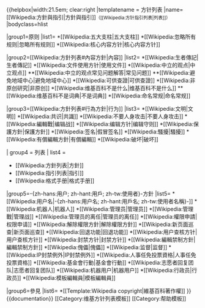 {{helpbox|width:21.5em; clear:right
|templatename = 方针列表
|name=[[Wikipedia:方針與指引|方針與指引]]<small>（[[Wikipedia:方针指引列表|列表]]）</small>
|bodyclass=hlist

|group1=原则
|list1=
*[[Wikipedia:五大支柱|五大支柱]]
*[[Wikipedia:忽略所有规则|忽略所有规则]]
*[[Wikipedia:核心内容方针|核心内容方针]]

|group2=[[Wikipedia:方針列表#內容方針|內容]]
|list2=
*[[Wikipedia:生者傳記|生者傳記]]
*[[Wikipedia:文件使用方针|使用文件]]
*[[Wikipedia:中立的观点|中立观点]]
**[[Wikipedia:中立的观点常见问题解答|常见问题]]
**[[Wikipedia:避免地域中心|避免地域中心]]
*[[Wikipedia:可供查證|可供查證]]
*[[Wikipedia:非原创研究|非原创]]
*[[Wikipedia:维基百科不是什么|维基百科不是什么]]
**[[Wikipedia:维基百科不是词典|不是词典]]
*[[Wikipedia:命名常规|命名常规]]
<!--
*[[Wikipedia:自传|自传]]
*[[Wikipedia:删除方针|删除方针]]
*[[Wikipedia:快速删除方针|快速删除方针]]
*[[Wikipedia:修订版本删除|修订版本删除]]
*[[Wikipedia:条目所有权|条目所有权]]
*[[Wikipedia:版权信息|版权信息]]
*[[Wikipedia:侵犯著作权|侵犯著作权]]
*[[Wikipedia:非自由内容使用准则|非自由内容使用准则]]
*[[Wikipedia:存廢覆核方針|存廢覆核方針]]
*[[Wikipedia:文件版权标志|文件版权标志]]
-->

|group3=[[Wikipedia:方針列表#行為方針|行为]]
|list3=
*[[Wikipedia:文明|文明]]
*[[Wikipedia:共识|共識]]
*[[Wikipedia:不要人身攻击|不要人身攻击]]
*[[Wikipedia:編輯戰|编辑战]]
*[[Wikipedia:编辑方针|编辑守则]]
*[[Wikipedia:保護方針|保護方針]]
*[[Wikipedia:签名|假冒签名]]
*[[Wikipedia:騷擾|騷擾]]
*[[Wikipedia:有償編輯方針|有償編輯]]
*[[Wikipedia:破坏|破坏]]

| group4 = 列表
| list4  = 
* [[Wikipedia:方針列表|方針]]
* [[Wikipedia:指引列表|指引]]
* [[Wikipedia:格式手册|格式手册]]

|group5=-{zh-hans:用户; zh-hant:用戶; zh-tw:使用者}-方針
|list5=
*[[Wikipedia:用户名|-{zh-hans:用户名; zh-hant:用戶名; zh-tw:使用者名稱}-]]
*[[Wikipedia:机器人|机器人]]
*[[Wikipedia:管理员|管理员]]
*[[Wikipedia:管理戰|管理战]]
*[[Wikipedia:管理员的离任|管理员的离任]]
*[[Wikipedia:權限申請|权限申请]]
*[[Wikipedia:解除權限方針|解除權限方針]]
*[[Wikipedia:新页面巡查|新页面巡查]]
*[[Wikipedia:回退功能|回退功能]]
*[[Wikipedia:用户查核方针|用户查核方针]]
*[[Wikipedia:封禁方针|封禁方针]]
*[[Wikipedia:編輯禁制方針|編輯禁制方針]]
*[[Wikipedia:傀儡|傀儡]]
*[[Wikipedia:监督|监督]]
*[[Wikipedia:IP封禁例外|IP封禁例外]]
*[[Wikipedia:人事任免投票資格|人事任免投票資格]]
*[[Wikipedia:基金會行動|基金會行動]]
*[[Wikipedia:志愿者回复团队|志愿者回复团队]]
*[[Wikipedia:机器用户|机器用户]]
*[[Wikipedia:行政员|行政员]]
*[[Wikipedia:模板編輯員|模板編輯員]]

|group6=參見
|list6=
*[[Template:Wikipedia copyright|維基百科著作權]]
}}<noinclude>
{{documentation}}
[[Category:维基方针列表模板]]
[[Category:帮助模板]]
</noinclude>